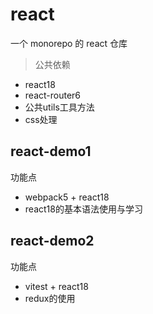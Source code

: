 # react

一个 monorepo 的 react 仓库
> 公共依赖
* react18
* react-router6
* 公共utils工具方法
* css处理


## react-demo1
功能点
* webpack5 + react18
* react18的基本语法使用与学习

## react-demo2
功能点
* vitest + react18
* redux的使用
